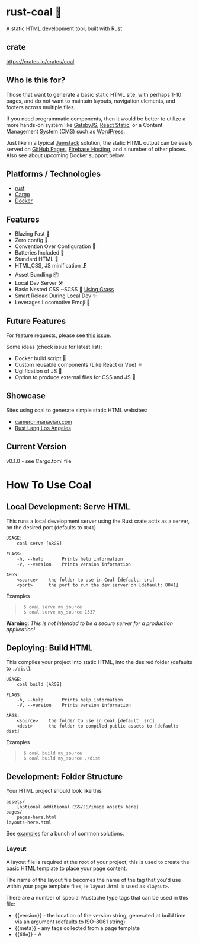 # rust-coal 🚂
A static HTML development tool, built with Rust

## crate
https://crates.io/crates/coal

## Who is this for?
Those that want to generate a basic static HTML site, with perhaps 1-10 pages, and do not want to maintain layouts, navigation elements, and footers across multiple files.

If you need programmatic components, then it would be better to utilize a more hands-on system like [GatsbyJS](https://www.gatsbyjs.com/), [React Static](https://github.com/react-static/react-static), or a Content Management System (CMS) such as [WordPress](https://wordpress.org/).

Just like in a typical [Jamstack](https://jamstack.org/) solution, the static HTML output can be easily served on [GitHub Pages](https://pages.github.com/), [Firebase Hosting](https://firebase.google.com/docs/hosting), and a number of other places. Also see about upcoming Docker support below.

## Platforms / Technologies
* [rust](https://www.rust-lang.org/)
* [Cargo](https://doc.rust-lang.org/cargo/)
* [Docker](https://www.docker.com/)

## Features
- Blazing Fast 🚀
- Zero config 📄
- Convention Over Configuration 💜
- Batteries Included 🔋
- Standard HTML 🌠
- HTML,CSS, JS minification 🗜️
- Asset Bundling 📦
- Local Dev Server ⚒️
- Basic Nested CSS ~SCSS :nail_care: [Using Grass](https://crates.io/crates/grass)
- Smart Reload During Local Dev ✨
- Leverages Locomotive Emoji 🚂

## Future Features
For feature requests, please see [this issue](https://github.com/camsjams/rust-coal/issues/1).

Some ideas (check issue for latest list):
- Docker build script 🐋
- Custom reusable components (Like React or Vue) ⚛️
- Uglification of JS 🧟
- Option to produce external files for CSS and JS 🎁

## Showcase
Sites using coal to generate simple static HTML websites:
* [cameronmanavian.com](https://cameronmanavian.com/)
* [Rust Lang Los Angeles](https://rustlang.la/)

## Current Version
v0.1.0 - see Cargo.toml file

# How To Use Coal

## Local Development: Serve HTML
This runs a local development server using the Rust crate actix as a server, on the desired port (defaults to `8041`).
```
USAGE:
    coal serve [ARGS]

FLAGS:
    -h, --help       Prints help information
    -V, --version    Prints version information

ARGS:
    <source>    the folder to use in Coal [default: src]
    <port>      the port to run the dev server on [default: 8041]

```

Examples
>      $ coal serve my_source
>      $ coal serve my_source 1337

**Warning**: _This is not intended to be a secure server for a production application!_

## Deploying: Build HTML
This compiles your project into static HTML, into the desired folder (defaults to `./dist`).
```
USAGE:
    coal build [ARGS]

FLAGS:
    -h, --help       Prints help information
    -V, --version    Prints version information

ARGS:
    <source>    the folder to use in Coal [default: src]
    <dest>      the folder to compiled public assets to [default: dist]
```

Examples
>      $ coal build my_source
>      $ coal build my_source ./dist


## Development: Folder Structure
Your HTML project should look like this
```
assets/
    [optional additional CSS/JS/image assets here]
pages/
    pages-here.html
layouts-here.html
```
See [examples](examples) for a bunch of common solutions.

### Layout
A layout file is required at the root of your project, this is used to create the basic HTML template to place your page content.

The name of the layout file becomes the name of the tag that you'd use within your page template files, ie `layout.html` is used as `<layout>`.

There are a number of special Mustache type tags that can be used in this file:
* {{version}} - the location of the version string, generated at build time via an argument (defaults to ISO-8061 string)
* {{meta}} - any <meta> tags collected from a page template
* {{title}} - A <title> tag collected from a page template (defaults to the page file's name uppercased, ie about.html becomes "About")
* {{style}} - any <style> tags collected from a page template
* {{content}} - the resolved content including any nested components
* {{script}} - any <script> tags collected from a page template
* {{page}} - a lowercase string to denote current page, useful for adding to the body class to mark active states on navigation (see [examples/mvp/layout.html](examples/mvp/layout.html))

### Pages
Pages live within your source folder under `pages/`, and should be `dashed-lowercase.html` files, which are used to create the final url of the page.

Declaring <meta>, <title>, <style>, or <script> tags in this page will pull in your content into the layout.

The discovered <style> or <script> tags will be minified (but not uglified).

Within the <style> tag, you can utilize SCSS features such as nesting.

#### 404 Page
If using a system like Firebase Hosting, the creation of a custom 404 page is ideal. To do so in coal, just add a file within pages called `404.html`. This file will also be utilized in local development.


##### Side Note:
Thanks to the robustness of modern browsers, you can load this page file directly in the browser to quickly iterate on the content. The browser will automatically fill in necessary tags like `html`, `head`, and `body` **See above to serve a compiled page using coal during local dev.**

## Getting Coal

You have two options to run and use coal: A) from a generated release, or B) build from source.

#### A) Get Coal from a release - recommended
See releases here

#### B) Create Coal from source - **Rust 2018+ stable**
>      $ git clone git@github.com:camsjams/rust-coal.git
>      $ cargo build

## Why Coal?
The name coal is just a shortened version of the word _coalesce_.

> **co·a·lesce**
> /ˌkōəˈles/
> *verb*
> _come together to form one mass or whole._